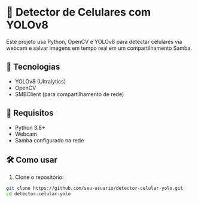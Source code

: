 # 📱 Detector de Celulares com YOLOv8

Este projeto usa Python, OpenCV e YOLOv8 para detectar celulares via webcam e salvar imagens em tempo real em um compartilhamento Samba.

## 🚀 Tecnologias

- YOLOv8 (Ultralytics)
- OpenCV
- SMBClient (para compartilhamento de rede)

## 🔧 Requisitos

- Python 3.8+
- Webcam
- Samba configurado na rede

## 🛠️ Como usar

1. Clone o repositório:
```bash
git clone https://github.com/seu-usuario/detector-celular-yolo.git
cd detector-celular-yolo

